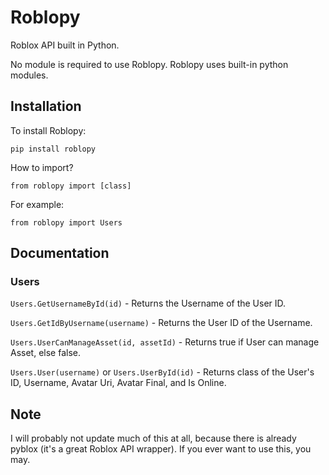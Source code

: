 # Roblopy
Roblox API built in Python.

No module is required to use Roblopy. Roblopy uses built-in python modules.

## Installation
To install Roblopy:
```
pip install roblopy
```

How to import?
```
from roblopy import [class]
```

For example:
```
from roblopy import Users
```

## Documentation

### Users

`Users.GetUsernameById(id)` - Returns the Username of the User ID.

`Users.GetIdByUsername(username)` - Returns the User ID of the Username.

`Users.UserCanManageAsset(id, assetId)` - Returns true if User can manage Asset, else false.

`Users.User(username)` or `Users.UserById(id)` - Returns class of the User's ID, Username, Avatar Uri, Avatar Final, and Is Online.

## Note

I will probably not update much of this at all, because there is already pyblox (it's a great Roblox API wrapper). If you ever want to use this, you may.

